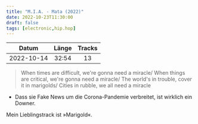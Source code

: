 ```yaml
---
title: "M.I.A. - Mata (2022)"
date: 2022-10-23T11:30:00
draft: false
tags: [electronic,hip.hop]
---
```


| Datum      | Länge | Tracks |
|:----------:|:-----:|:------:|
| 2022-10-14 | 32:54 | 13     |

> When times are difficult, we're gonna need a miracle/
> When things are critical, we're gonna need a miracle/
> The world's in trouble, cover it in marigolds/
> Cities in rubble, we all need a miracle

- Dass sie Fake News um die Corona-Pandemie verbreitet, ist wirklich ein Downer.

Mein Lieblingstrack ist »Marigold«.
